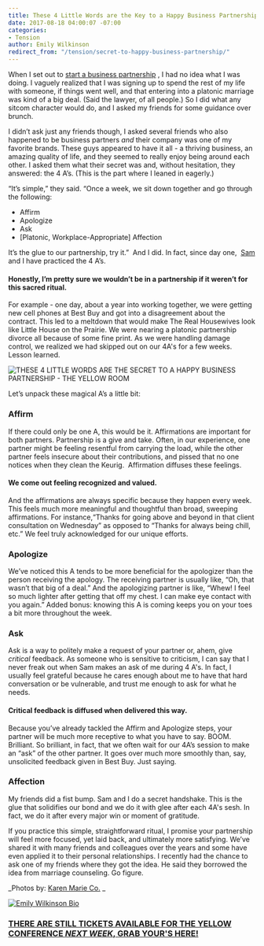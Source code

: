 ```yaml
---
title: These 4 Little Words are the Key to a Happy Business Partnership
date: 2017-08-18 04:00:07 -07:00
categories:
- Tension
author: Emily Wilkinson
redirect_from: "/tension/secret-to-happy-business-partnership/"
---
```


When I set out to [start a business partnership](https://wilkinsonmazzeo.com/) , I had no idea what I was doing. I vaguely realized that I was signing up to spend the rest of my life with someone, if things went well, and that entering into a platonic marriage was kind of a big deal. (Said the lawyer, of all people.) So I did what any sitcom character would do, and I asked my friends for some guidance over brunch.

I didn’t ask just any friends though, I asked several friends who also happened to be business partners _and_ their company was one of my favorite brands. These guys appeared to have it all - a thriving business, an amazing quality of life, and they seemed to really enjoy being around each other. I asked them what their secret was and, without hesitation, they answered: the 4 A’s. (This is the part where I leaned in eagerly.)

“It’s simple,” they said. “Once a week, we sit down together and go through the following:

*   Affirm
*   Apologize
*   Ask
*   [Platonic, Workplace-Appropriate] Affection

It’s the glue to our partnership, try it.”  And I did. In fact, since day one,  [Sam](https://wilkinsonmazzeo.com/sam-mazzeo/) and I have practiced the 4 A’s.

#### **Honestly, I’m pretty sure we wouldn’t be in a partnership if it weren’t for this sacred ritual.**

For example - one day, about a year into working together, we were getting new cell phones at Best Buy and got into a disagreement about the contract. This led to a meltdown that would make The Real Housewives look like Little House on the Prairie. We were nearing a platonic partnership divorce all because of some fine print. As we were handling damage control, we realized we had skipped out on our 4A's for a few weeks. Lesson learned.

![THESE 4 LITTLE WORDS ARE THE SECRET TO A HAPPY BUSINESS PARTNERSHIP - THE YELLOW ROOM](https://yellow-blog-images.imgix.net/2017/08/MG_5071-1.jpg "THESE 4 LITTLE WORDS ARE THE SECRET TO A HAPPY BUSINESS PARTNERSHIP - THE YELLOW ROOM")

Let’s unpack these magical A’s a little bit:

### **Affirm**

If there could only be one A, this would be it. Affirmations are important for both partners. Partnership is a give and take. Often, in our experience, one partner might be feeling resentful from carrying the load, while the other partner feels insecure about their contributions, and pissed that no one notices when they clean the Keurig.  Affirmation diffuses these feelings.

#### **We come out feeling recognized and valued.**

And the affirmations are always specific because they happen every week. This feels much more meaningful and thoughtful than broad, sweeping affirmations. For instance,“Thanks for going above and beyond in that client consultation on Wednesday” as opposed to “Thanks for always being chill, etc.” We feel truly acknowledged for our unique efforts.

### **Apologize**

We’ve noticed this A tends to be more beneficial for the apologizer than the person receiving the apology. The receiving partner is usually like, “Oh, that wasn’t that big of a deal.” And the apologizing partner is like, “Whew! I feel so much lighter after getting that off my chest. I can make eye contact with you again.” Added bonus: knowing this A is coming keeps you on your toes a bit more throughout the week.

### **Ask**

Ask is a way to politely make a request of your partner or, ahem, give *critical* feedback. As someone who is sensitive to criticism, I can say that I never freak out when Sam makes an ask of me during 4 A's. In fact, I usually feel grateful because he cares enough about me to have that hard conversation or be vulnerable, and trust me enough to ask for what he needs.

#### **Critical feedback is diffused when delivered this way.**

Because you’ve already tackled the Affirm and Apologize steps, your partner will be much more receptive to what you have to say. BOOM. Brilliant. So brilliant, in fact, that we often wait for our 4A’s session to make an “ask” of the other partner. It goes over much more smoothly than, say, unsolicited feedback given in Best Buy. Just saying.

### **Affection**

My friends did a fist bump. Sam and I do a secret handshake. This is the glue that solidifies our bond and we do it with glee after each 4A's sesh. In fact, we do it after every major win or moment of gratitude.

If you practice this simple, straightforward ritual, I promise your partnership will feel more focused, yet laid back, and ultimately more satisfying. We’ve shared it with many friends and colleagues over the years and some have even applied it to their personal relationships. I recently had the chance to ask one of my friends where they got the idea. He said they borrowed the idea from marriage counseling. Go figure.

_Photos by: [Karen Marie Co.](http://www.karenmarie.co/) _

[![Emily Wilkinson Bio](https://yellow-blog-images.imgix.net/2017/08/Emily-Wilkinson-Bio.jpg)](https://www.instagram.com/em_wilkinson/)

### [THERE ARE STILL TICKETS AVAILABLE FOR THE YELLOW CONFERENCE _NEXT WEEK_, GRAB YOUR'S HERE!](http://yellowco.co/conference/)
